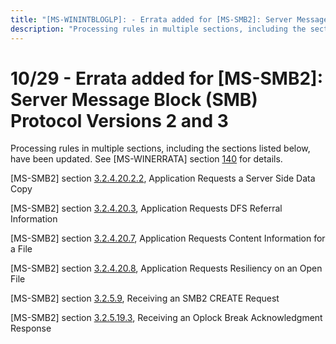 ```yaml
---
title: "[MS-WININTBLOGLP]: - Errata added for [MS-SMB2]: Server Message Block (SMB) Protocol Versions 2 and 3"
description: "Processing rules in multiple sections, including the sections listed below, have been updated. See [MS-WINERRATA] section 140 for details. "
---
```


# 10/29 - Errata added for [MS-SMB2]: Server Message Block (SMB) Protocol Versions 2 and 3

<p> </p>
<p>Processing rules in multiple sections, including the sections
listed below, have been updated. See [MS-WINERRATA] section <span><a href="/openspecs/windows_protocols/MS-WINERRATA/2cdafcfa-ce51-426a-9678-630a505a1a35">140</a></span>
for details.</p>

<p>[MS-SMB2] section <span><a href="/openspecs/windows_protocols/MS-SMB2/eaa129d1-fca4-46b1-8ccd-b91f3e1d2d80">3.2.4.20.2.2</a></span>,
Application Requests a Server Side Data Copy</p>

<p>[MS-SMB2] section <span><a href="/openspecs/windows_protocols/MS-SMB2/81da0080-7f42-486e-932d-64f14f24ebcf">3.2.4.20.3</a></span>,
Application Requests DFS Referral Information</p>

<p>[MS-SMB2] section <span><a href="/openspecs/windows_protocols/MS-SMB2/3741a842-45a4-44f0-888c-9ab56eceb7e5">3.2.4.20.7</a></span>,
Application Requests Content Information for a File</p>

<p>[MS-SMB2] section <span><a href="/openspecs/windows_protocols/MS-SMB2/b29d5163-8a22-4bd7-a285-c9868df27a1f">3.2.4.20.8</a></span>,
Application Requests Resiliency on an Open File</p>

<p>[MS-SMB2] section <span><a href="/openspecs/windows_protocols/MS-SMB2/2474f2a2-3da7-4c00-b57b-e865853a0e83">3.2.5.9</a></span>,
Receiving an SMB2 CREATE Request</p>

<p>[MS-SMB2] section <span><a href="/openspecs/windows_protocols/MS-SMB2/5c4b1c94-2e3b-4fea-8da1-4fe5aec9a976">3.2.5.19.3</a></span>,
Receiving an Oplock Break Acknowledgment Response</p>


                